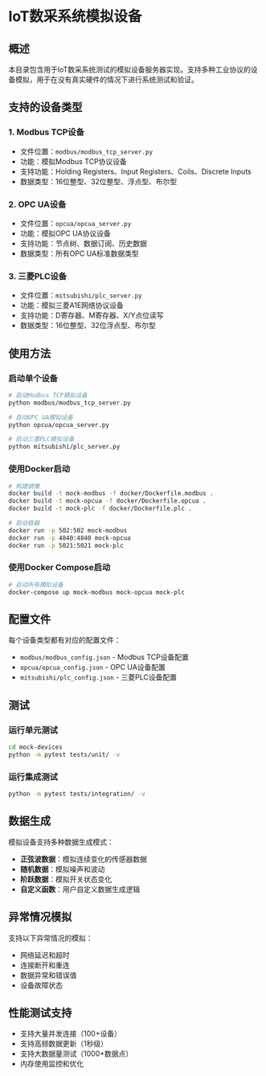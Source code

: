 # IoT数采系统模拟设备

## 概述

本目录包含用于IoT数采系统测试的模拟设备服务器实现。支持多种工业协议的设备模拟，用于在没有真实硬件的情况下进行系统测试和验证。

## 支持的设备类型

### 1. Modbus TCP设备
- 文件位置：`modbus/modbus_tcp_server.py`
- 功能：模拟Modbus TCP协议设备
- 支持功能：Holding Registers、Input Registers、Coils、Discrete Inputs
- 数据类型：16位整型、32位整型、浮点型、布尔型

### 2. OPC UA设备
- 文件位置：`opcua/opcua_server.py`
- 功能：模拟OPC UA协议设备
- 支持功能：节点树、数据订阅、历史数据
- 数据类型：所有OPC UA标准数据类型

### 3. 三菱PLC设备
- 文件位置：`mitsubishi/plc_server.py`
- 功能：模拟三菱A1E网络协议设备
- 支持功能：D寄存器、M寄存器、X/Y点位读写
- 数据类型：16位整型、32位浮点型、布尔型

## 使用方法

### 启动单个设备
```bash
# 启动Modbus TCP模拟设备
python modbus/modbus_tcp_server.py

# 启动OPC UA模拟设备
python opcua/opcua_server.py

# 启动三菱PLC模拟设备
python mitsubishi/plc_server.py
```

### 使用Docker启动
```bash
# 构建镜像
docker build -t mock-modbus -f docker/Dockerfile.modbus .
docker build -t mock-opcua -f docker/Dockerfile.opcua .
docker build -t mock-plc -f docker/Dockerfile.plc .

# 启动容器
docker run -p 502:502 mock-modbus
docker run -p 4840:4840 mock-opcua
docker run -p 5021:5021 mock-plc
```

### 使用Docker Compose启动
```bash
# 启动所有模拟设备
docker-compose up mock-modbus mock-opcua mock-plc
```

## 配置文件

每个设备类型都有对应的配置文件：
- `modbus/modbus_config.json` - Modbus TCP设备配置
- `opcua/opcua_config.json` - OPC UA设备配置
- `mitsubishi/plc_config.json` - 三菱PLC设备配置

## 测试

### 运行单元测试
```bash
cd mock-devices
python -m pytest tests/unit/ -v
```

### 运行集成测试
```bash
python -m pytest tests/integration/ -v
```

## 数据生成

模拟设备支持多种数据生成模式：
- **正弦波数据**：模拟连续变化的传感器数据
- **随机数据**：模拟噪声和波动
- **阶跃数据**：模拟开关状态变化
- **自定义函数**：用户自定义数据生成逻辑

## 异常情况模拟

支持以下异常情况的模拟：
- 网络延迟和超时
- 连接断开和重连
- 数据异常和错误值
- 设备故障状态

## 性能测试支持

- 支持大量并发连接（100+设备）
- 支持高频数据更新（1秒级）
- 支持大数据量测试（1000+数据点）
- 内存使用监控和优化 